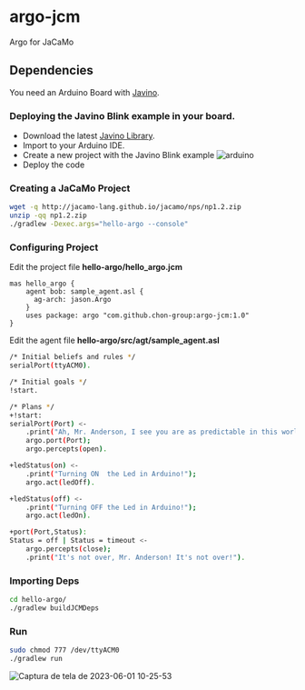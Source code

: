 # argo-jcm
Argo for JaCaMo

## Dependencies
You need an Arduino Board with [Javino](https://github.com/chon-group/javino2arduino).

### Deploying the Javino Blink example in your board.
+ Download the latest [Javino Library](https://github.com/chon-group/javino2arduino/archive/refs/tags/javino-latest.zip).
+ Import to your Arduino IDE.
+ Create a new project with the Javino Blink example
![arduino](https://github.com/chon-group/argo-jcm/assets/32855001/d5be0497-de49-46ab-8da5-f86c9db4a1da)
+ Deploy the code


### Creating a JaCaMo Project
```sh
wget -q http://jacamo-lang.github.io/jacamo/nps/np1.2.zip
unzip -qq np1.2.zip 
./gradlew -Dexec.args="hello-argo --console"  
```

### Configuring Project
Edit  the project file __hello-argo/hello_argo.jcm__
```
mas hello_argo {
    agent bob: sample_agent.asl {
      ag-arch: jason.Argo
    }
    uses package: argo "com.github.chon-group:argo-jcm:1.0"
}
```

Edit the agent file __hello-argo/src/agt/sample_agent.asl__
```sh
/* Initial beliefs and rules */
serialPort(ttyACM0).

/* Initial goals */
!start.

/* Plans */
+!start:
serialPort(Port) <- 
	.print("Ah, Mr. Anderson, I see you are as predictable in this world as you are in the other.");
	argo.port(Port);
	argo.percepts(open).

+ledStatus(on) <-
	.print("Turning ON  the Led in Arduino!");
	argo.act(ledOff).

+ledStatus(off) <-
	.print("Turning OFF the Led in Arduino!");
	argo.act(ledOn).

+port(Port,Status):
Status = off | Status = timeout <-
	argo.percepts(close);
	.print("It's not over, Mr. Anderson! It's not over!").
```

### Importing Deps
```sh
cd hello-argo/
./gradlew buildJCMDeps
``` 

### Run
```sh
sudo chmod 777 /dev/ttyACM0
./gradlew run
```
![Captura de tela de 2023-06-01 10-25-53](https://github.com/chon-group/argo-jcm/assets/32855001/06ca7ece-86ff-4a19-8ed5-1251e89dc8f0)

